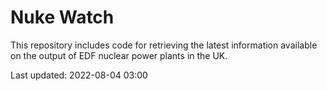 # Nuke Watch

This repository includes code for retrieving the latest information available on the output of EDF nuclear power plants in the UK.

Last updated: 2022-08-04 03:00